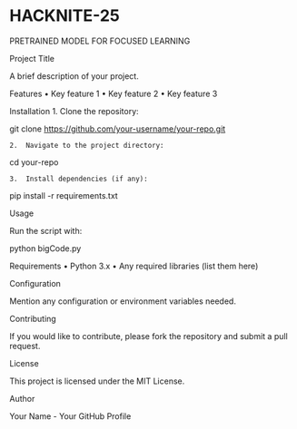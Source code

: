 # HACKNITE-25
PRETRAINED MODEL FOR FOCUSED LEARNING


Project Title

A brief description of your project.

Features
	•	Key feature 1
	•	Key feature 2
	•	Key feature 3

Installation
	1.	Clone the repository:

git clone https://github.com/your-username/your-repo.git


	2.	Navigate to the project directory:

cd your-repo


	3.	Install dependencies (if any):

pip install -r requirements.txt



Usage

Run the script with:

python bigCode.py

Requirements
	•	Python 3.x
	•	Any required libraries (list them here)

Configuration

Mention any configuration or environment variables needed.

Contributing

If you would like to contribute, please fork the repository and submit a pull request.

License

This project is licensed under the MIT License.

Author

Your Name - Your GitHub Profile

